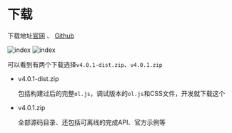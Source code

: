 # 下载
下载地址[官网](http://openlayers.org/) 、 [Github](https://github.com/openlayers/openlayers)

![index](imgs/01.png)
![index](imgs/02.png)

可以看到有两个下载选择`v4.0.1-dist.zip`、`v4.0.1.zip`
- v4.0.1-dist.zip

  包括构建过后的完整`ol.js`，调试版本的`ol.js`和CSS文件，开发就下载这个
- v4.0.1.zip

  全部源码目录、还包括可离线的完成API、官方示例等
